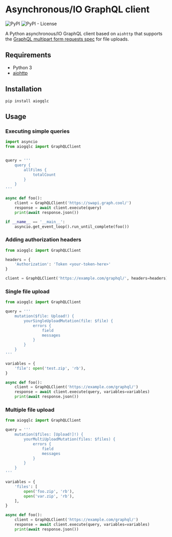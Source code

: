 # Asynchronous/IO GraphQL client

![PyPI](https://img.shields.io/pypi/v/aiogqlc)
![PyPI - License](https://img.shields.io/pypi/l/aiogqlc)

A Python asynchronous/IO GraphQL client based on `aiohttp` that supports the [GraphQL multipart form requests spec](https://github.com/jaydenseric/graphql-multipart-request-spec) for file uploads.

## Requirements

- Python 3
- [aiohttp](https://pypi.org/project/aiohttp/)

## Installation

```pip install aiogqlc```

## Usage

### Executing simple queries

```python
import asyncio
from aiogqlc import GraphQLClient


query = '''
    query {
        allFilms {
            totalCount
        }
    }
'''

async def foo():
    client = GraphQLClient('https://swapi.graph.cool/')
    response = await client.execute(query)
    print(await response.json())

if __name__ == '__main__':
    asyncio.get_event_loop().run_until_complete(foo())
```

### Adding authorization headers

```python
from aiogqlc import GraphQLClient

headers = {
    'Authorization': 'Token <your-token-here>'
}

client = GraphQLClient('https://example.com/graphql/', headers=headers)
```

### Single file upload

```python
from aiogqlc import GraphQLClient

query = '''
    mutation($file: Upload!) {
        yourSingleUploadMutation(file: $file) {
            errors {
                field
                messages
            }
        }
    }
'''

variables = {
    'file': open('test.zip', 'rb'),
}

async def foo():
    client = GraphQLClient('https://example.com/graphql/')
    response = await client.execute(query, variables=variables)
    print(await response.json())
```

### Multiple file upload

```python
from aiogqlc import GraphQLClient

query = '''
    mutation($files: [Upload!]!) {
        yourMultiUploadMutation(files: $files) {
            errors {
                field
                messages
            }
        }
    }
'''

variables = {
    'files': [
        open('foo.zip', 'rb'),
        open('var.zip', 'rb'),
    ],
}

async def foo():
    client = GraphQLClient('https://example.com/graphql/')
    response = await client.execute(query, variables=variables)
    print(await response.json())
```
